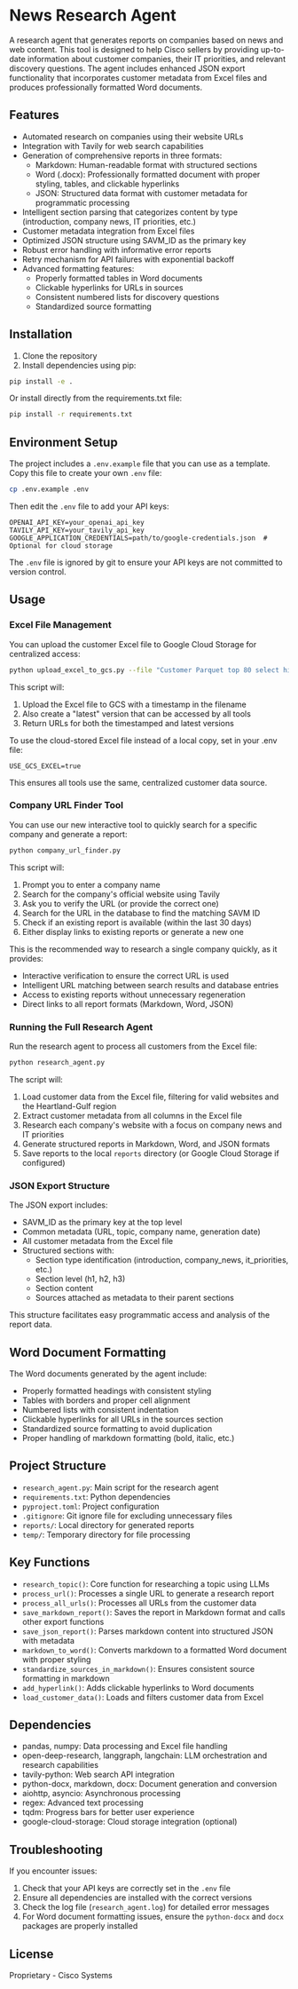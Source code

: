# News Research Agent

A research agent that generates reports on companies based on news and web content. This tool is designed to help Cisco sellers by providing up-to-date information about customer companies, their IT priorities, and relevant discovery questions. The agent includes enhanced JSON export functionality that incorporates customer metadata from Excel files and produces professionally formatted Word documents.

## Features

- Automated research on companies using their website URLs
- Integration with Tavily for web search capabilities
- Generation of comprehensive reports in three formats:
  - Markdown: Human-readable format with structured sections
  - Word (.docx): Professionally formatted document with proper styling, tables, and clickable hyperlinks
  - JSON: Structured data format with customer metadata for programmatic processing
- Intelligent section parsing that categorizes content by type (introduction, company news, IT priorities, etc.)
- Customer metadata integration from Excel files
- Optimized JSON structure using SAVM_ID as the primary key
- Robust error handling with informative error reports
- Retry mechanism for API failures with exponential backoff
- Advanced formatting features:
  - Properly formatted tables in Word documents
  - Clickable hyperlinks for URLs in sources
  - Consistent numbered lists for discovery questions
  - Standardized source formatting

## Installation

1. Clone the repository
2. Install dependencies using pip:

```bash
pip install -e .
```

Or install directly from the requirements.txt file:

```bash
pip install -r requirements.txt
```

## Environment Setup

The project includes a `.env.example` file that you can use as a template. Copy this file to create your own `.env` file:

```bash
cp .env.example .env
```

Then edit the `.env` file to add your API keys:

```
OPENAI_API_KEY=your_openai_api_key
TAVILY_API_KEY=your_tavily_api_key
GOOGLE_APPLICATION_CREDENTIALS=path/to/google-credentials.json  # Optional for cloud storage
```

The `.env` file is ignored by git to ensure your API keys are not committed to version control.

## Usage

### Excel File Management

You can upload the customer Excel file to Google Cloud Storage for centralized access:

```bash
python upload_excel_to_gcs.py --file "Customer Parquet top 80 select hierarchy for test.xlsx"
```

This script will:
1. Upload the Excel file to GCS with a timestamp in the filename
2. Also create a "latest" version that can be accessed by all tools
3. Return URLs for both the timestamped and latest versions

To use the cloud-stored Excel file instead of a local copy, set in your .env file:
```
USE_GCS_EXCEL=true
```

This ensures all tools use the same, centralized customer data source.

### Company URL Finder Tool

You can use our new interactive tool to quickly search for a specific company and generate a report:

```bash
python company_url_finder.py
```

This script will:
1. Prompt you to enter a company name
2. Search for the company's official website using Tavily
3. Ask you to verify the URL (or provide the correct one)
4. Search for the URL in the database to find the matching SAVM ID
5. Check if an existing report is available (within the last 30 days)
6. Either display links to existing reports or generate a new one

This is the recommended way to research a single company quickly, as it provides:
- Interactive verification to ensure the correct URL is used
- Intelligent URL matching between search results and database entries
- Access to existing reports without unnecessary regeneration
- Direct links to all report formats (Markdown, Word, JSON)

### Running the Full Research Agent

Run the research agent to process all customers from the Excel file:

```bash
python research_agent.py
```

The script will:
1. Load customer data from the Excel file, filtering for valid websites and the Heartland-Gulf region
2. Extract customer metadata from all columns in the Excel file
3. Research each company's website with a focus on company news and IT priorities
4. Generate structured reports in Markdown, Word, and JSON formats
5. Save reports to the local `reports` directory (or Google Cloud Storage if configured)

### JSON Export Structure

The JSON export includes:
- SAVM_ID as the primary key at the top level
- Common metadata (URL, topic, company name, generation date)
- All customer metadata from the Excel file
- Structured sections with:
  - Section type identification (introduction, company_news, it_priorities, etc.)
  - Section level (h1, h2, h3)
  - Section content
  - Sources attached as metadata to their parent sections

This structure facilitates easy programmatic access and analysis of the report data.

## Word Document Formatting

The Word documents generated by the agent include:
- Properly formatted headings with consistent styling
- Tables with borders and proper cell alignment
- Numbered lists with consistent indentation
- Clickable hyperlinks for all URLs in the sources section
- Standardized source formatting to avoid duplication
- Proper handling of markdown formatting (bold, italic, etc.)

## Project Structure

- `research_agent.py`: Main script for the research agent
- `requirements.txt`: Python dependencies
- `pyproject.toml`: Project configuration
- `.gitignore`: Git ignore file for excluding unnecessary files
- `reports/`: Local directory for generated reports
- `temp/`: Temporary directory for file processing

## Key Functions

- `research_topic()`: Core function for researching a topic using LLMs
- `process_url()`: Processes a single URL to generate a research report
- `process_all_urls()`: Processes all URLs from the customer data
- `save_markdown_report()`: Saves the report in Markdown format and calls other export functions
- `save_json_report()`: Parses markdown content into structured JSON with metadata
- `markdown_to_word()`: Converts markdown to a formatted Word document with proper styling
- `standardize_sources_in_markdown()`: Ensures consistent source formatting in markdown
- `add_hyperlink()`: Adds clickable hyperlinks to Word documents
- `load_customer_data()`: Loads and filters customer data from Excel

## Dependencies

- pandas, numpy: Data processing and Excel file handling
- open-deep-research, langgraph, langchain: LLM orchestration and research capabilities
- tavily-python: Web search API integration
- python-docx, markdown, docx: Document generation and conversion
- aiohttp, asyncio: Asynchronous processing
- regex: Advanced text processing
- tqdm: Progress bars for better user experience
- google-cloud-storage: Cloud storage integration (optional)

## Troubleshooting

If you encounter issues:

1. Check that your API keys are correctly set in the `.env` file
2. Ensure all dependencies are installed with the correct versions
3. Check the log file (`research_agent.log`) for detailed error messages
4. For Word document formatting issues, ensure the `python-docx` and `docx` packages are properly installed

## License

Proprietary - Cisco Systems 